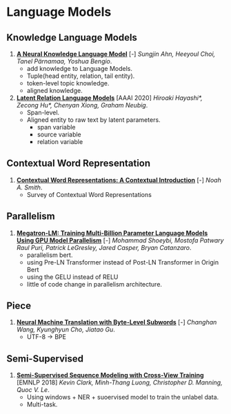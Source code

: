 # Language Models

## Knowledge Language Models

1. [**A Neural Knowledge Language Model**](https://github.com/iofu728/PaperRead/blob/master/paper/NLP/LM/KnowledgeLM.pdf) [-] _Sungjin Ahn, Heeyoul Choi, Tanel Pärnamaa, Yoshua Bengio_.
   - add knowledge to Language Models.
   - Tuple(head entity, relation, tail entity).
   - token-level topic knowledge.
   - aligned knowledge.
2. [**Latent Relation Language Models**](https://github.com/iofu728/PaperRead/blob/master/paper/NLP/LM/LatentRelationLM.pdf) [AAAI 2020] _Hiroaki Hayashi*, Zecong Hu*, Chenyan Xiong, Graham Neubig_.
   - Span-level.
   - Aligned entity to raw text by latent parameters.
     - span variable
     - source variable
     - relation variable

## Contextual Word Representation

1. [**Contextual Word Representations: A Contextual Introduction**](https://github.com/iofu728/PaperRead/blob/master/paper/NLP/LM/ContextualWordRepresentations.pdf) [-] _Noah A. Smith_.
   - Survey of Contextual Word Representations

## Parallelism

1. [**Megatron-LM: Training Multi-Billion Parameter Language Models Using GPU Model Parallelism**](https://github.com/iofu728/PaperRead/blob/master/NLP/Parallelism/Megatron-LM.pdf) [-] _Mohammad Shoeybi, Mostofa Patwary Raul Puri, Patrick LeGresley, Jared Casper, Bryan Catanzaro_.
   - parallelism bert.
   - using Pre-LN Transformer instead of Post-LN Transformer in Origin Bert
   - using the GELU instead of RELU
   - little of code change in parallelism architecture.

## Piece

1. [**Neural Machine Translation with Byte-Level Subwords**](https://github.com/iofu728/PaperRead/blob/master/paper/NLP/LM/Byte-LevelSubwords.pdf) [-] _Changhan Wang, Kyunghyun Cho, Jiatao Gu_.
   - UTF-8 -> BPE

## Semi-Supervised

1. [**Semi-Supervised Sequence Modeling with Cross-View Training**](https://github.com/iofu728/PaperRead/blob/master/paper/NLP/LM/CVT.pdf) [EMNLP 2018] _Kevin Clark, Minh-Thang Luong, Christopher D. Manning, Quoc V. Le_.
   - Using windows + NER + suoervised model to train the unlabel data.
   - Multi-task.
